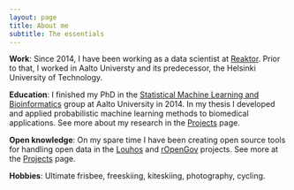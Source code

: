 ```yaml
---
layout: page
title: About me
subtitle: The essentials
---
```


**Work**: Since 2014, I have been working as a data scientist at [Reaktor]. Prior to that, I worked in Aalto Universty and its predecessor, the Helsinki University of Technology.

**Education**: I finished my PhD in the [Statistical Machine Learning and Bioinformatics][smlb] group at Aalto University in 2014. In my thesis I developed and applied probabilistic machine learning methods to biomedical applications. See more about my research in the [Projects][proj-research] page.

**Open knowledge**: On my spare time I have been creating open source tools for handling open data in the [Louhos][] and [rOpenGov][] projects. See more at the [Projects][proj-opentools] page.

**Hobbies**: Ultimate frisbee, freeskiing, kiteskiing, photography, cycling. 



[Reaktor]: http://reaktor.fi/
[smlb]: http://research.ics.aalto.fi/mi/
[Projects]: /projects.html
[proj-research]: /projects.html#research
[Louhos]: http://louhos.github.io/
[rOpenGov]: http://ropengov.github.io/
[proj-opentools]: /projects.html#opentools
[proj-openknow]: /projects.html#openknow